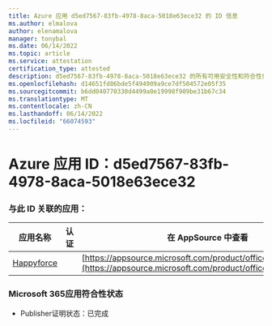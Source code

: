 ```yaml
---
title: Azure 应用 d5ed7567-83fb-4978-8aca-5018e63ece32 的 ID 信息
ms.author: elmalova
author: elenamalova
manager: tonybal
ms.date: 06/14/2022
ms.topic: article
ms.service: attestation
certification_type: attested
description: d5ed7567-83fb-4978-8aca-5018e63ece32 的所有可用安全性和符合性信息。
ms.openlocfilehash: d14651fd86bde5f494909a9ce7df504572e05f35
ms.sourcegitcommit: b6dd040770330d4499a0e19998f909be31b67c34
ms.translationtype: MT
ms.contentlocale: zh-CN
ms.lasthandoff: 06/14/2022
ms.locfileid: "66074593"
---
```

# <a name="azure-app-id-d5ed7567-83fb-4978-8aca-5018e63ece32"></a>Azure 应用 ID：d5ed7567-83fb-4978-8aca-5018e63ece32


### <a name="apps-associated-with-this-id"></a>与此 ID 关联的应用：
| **应用名称** | **认证** | **在 AppSource 中查看** |
|--------------|---------------|-----------------------|
| [Happyforce](../forward/WA200002078.md) |  | [https://appsource.microsoft.com/product/office/WA200002078](https://appsource.microsoft.com/product/office/WA200002078) |

### <a name="microsoft-365-app-compliance-status"></a>Microsoft 365应用符合性状态
- Publisher证明状态：已完成
